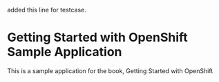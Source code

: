 
added this line for testcase.



Getting Started with OpenShift Sample Application
====================

This is a sample application for the book, Getting Started with OpenShift
